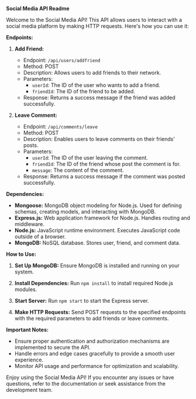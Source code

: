 **Social Media API Readme**

Welcome to the Social Media API! This API allows users to interact with a social media platform by making HTTP requests. Here's how you can use it:

**Endpoints:**

1. **Add Friend:**
   - Endpoint: `/api/users/addfriend`
   - Method: POST
   - Description: Allows users to add friends to their network.
   - Parameters:
     - `userId`: The ID of the user who wants to add a friend.
     - `friendId`: The ID of the friend to be added.
   - Response: Returns a success message if the friend was added successfully.

2. **Leave Comment:**
   - Endpoint: `/api/comments/leave`
   - Method: POST
   - Description: Enables users to leave comments on their friends' posts.
   - Parameters:
     - `userId`: The ID of the user leaving the comment.
     - `friendId`: The ID of the friend whose post the comment is for.
     - `message`: The content of the comment.
   - Response: Returns a success message if the comment was posted successfully.

**Dependencies:**

- **Mongoose:** MongoDB object modeling for Node.js. Used for defining schemas, creating models, and interacting with MongoDB.
- **Express.js:** Web application framework for Node.js. Handles routing and middleware.
- **Node.js:** JavaScript runtime environment. Executes JavaScript code outside of a browser.
- **MongoDB:** NoSQL database. Stores user, friend, and comment data.

**How to Use:**

1. **Set Up MongoDB:** Ensure MongoDB is installed and running on your system.

2. **Install Dependencies:** Run `npm install` to install required Node.js modules.

3. **Start Server:** Run `npm start` to start the Express server.

4. **Make HTTP Requests:** Send POST requests to the specified endpoints with the required parameters to add friends or leave comments.

**Important Notes:**

- Ensure proper authentication and authorization mechanisms are implemented to secure the API.
- Handle errors and edge cases gracefully to provide a smooth user experience.
- Monitor API usage and performance for optimization and scalability.

Enjoy using the Social Media API! If you encounter any issues or have questions, refer to the documentation or seek assistance from the development team.